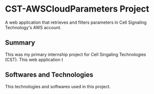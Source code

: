<h1> CST-AWSCloudParameters Project </h1>

A web application that retrieves and filters parameters in Cell Signaling Technology's AWS account. 

<h2> Summary </h2>

This was my primary internship project for Cell Singaling Technologies (CST). This web application t

<h2> Softwares and Technologies </h2> 

This technologies and softwares used in this project.   


